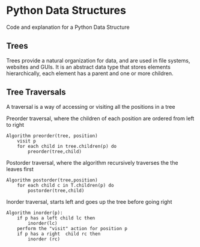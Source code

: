 # Python Data Structures

Code and explanation for a Python Data Structure

## Trees

Trees provide a natural organization for data, and are used in file systems, websites and GUIs. It is an abstract data type that stores elements hierarchically, each element has a parent and one or more children.  

## Tree Traversals

A traversal is a way of accessing or visiting all the positions in a tree

Preorder traversal, where the children of each position are ordered from left to right

```tpl
Algorithm preorder(tree, position)
    visit p
    for each child in tree.children(p) do
        preorder(tree,child)
```

Postorder traversal, where the algorithm recursively traverses the the leaves first

```tpl
Algorithm postorder(tree,position)
    for each child c in T.children(p) do
        postorder(tree,child)
```

Inorder traversal, starts left and goes up the tree before going right

```tpl
Algorithm inorder(p):
    if p has a left child lc then
        inorder(lc)
    perform the "visit" action for position p
    if p has a right  child rc then
        inorder (rc)
```

